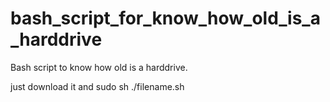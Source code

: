 # bash_script_for_know_how_old_is_a_harddrive
Bash script to know how old is a harddrive.

just download it and
sudo sh ./filename.sh
